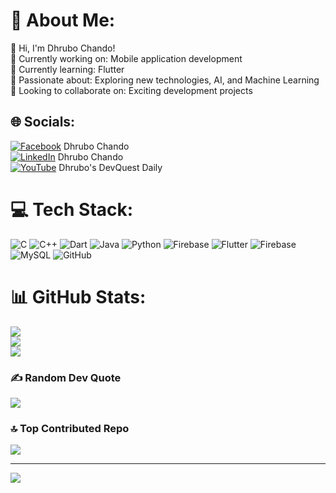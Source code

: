 # 💫 About Me:
👋 Hi, I'm Dhrubo Chando!<br>
📱 Currently working on: Mobile application development<br>
🌱 Currently learning: Flutter<br>
🤖 Passionate about: Exploring new technologies, AI, and Machine Learning<br>
🤝 Looking to collaborate on: Exciting development projects<br>


## 🌐 Socials:
[![Facebook](https://img.shields.io/badge/Facebook-%231877F2.svg?logo=Facebook&logoColor=white)](https://www.facebook.com/dhrubo.chando) Dhrubo Chando<br>
[![LinkedIn](https://img.shields.io/badge/LinkedIn-%230077B5.svg?logo=linkedin&logoColor=white)](https://www.linkedin.com/in/dhrubo-chando-027899339/) Dhrubo Chando<br>
[![YouTube](https://img.shields.io/badge/YouTube-%23FF0000.svg?logo=YouTube&logoColor=white)](https://www.youtube.com/channel/UCCrD_iHb1ovJJavGe0KT_5Q) Dhrubo's DevQuest Daily<br>
 

# 💻 Tech Stack:
![C](https://img.shields.io/badge/c-%2300599C.svg?style=for-the-badge&logo=c&logoColor=white) ![C++](https://img.shields.io/badge/c++-%2300599C.svg?style=for-the-badge&logo=c%2B%2B&logoColor=white) ![Dart](https://img.shields.io/badge/dart-%230175C2.svg?style=for-the-badge&logo=dart&logoColor=white) ![Java](https://img.shields.io/badge/java-%23ED8B00.svg?style=for-the-badge&logo=openjdk&logoColor=white) ![Python](https://img.shields.io/badge/python-3670A0?style=for-the-badge&logo=python&logoColor=ffdd54) ![Firebase](https://img.shields.io/badge/firebase-%23039BE5.svg?style=for-the-badge&logo=firebase) ![Flutter](https://img.shields.io/badge/Flutter-%2302569B.svg?style=for-the-badge&logo=Flutter&logoColor=white) ![Firebase](https://img.shields.io/badge/firebase-a08021?style=for-the-badge&logo=firebase&logoColor=ffcd34) ![MySQL](https://img.shields.io/badge/mysql-4479A1.svg?style=for-the-badge&logo=mysql&logoColor=white) ![GitHub](https://img.shields.io/badge/github-%23121011.svg?style=for-the-badge&logo=github&logoColor=white)
# 📊 GitHub Stats:
![](https://github-readme-stats.vercel.app/api?username=DhruboChando&theme=dark&hide_border=false&include_all_commits=false&count_private=false)<br/>
![](https://github-readme-streak-stats.herokuapp.com/?user=DhruboChando&theme=dark&hide_border=false)<br/>
![](https://github-readme-stats.vercel.app/api/top-langs/?username=DhruboChando&theme=dark&hide_border=false&include_all_commits=false&count_private=false&layout=compact)

### ✍️ Random Dev Quote
![](https://quotes-github-readme.vercel.app/api?type=horizontal&theme=radical)

### 🔝 Top Contributed Repo
![](https://github-contributor-stats.vercel.app/api?username=DhruboChando&limit=5&theme=dark&combine_all_yearly_contributions=true)

---
[![](https://visitcount.itsvg.in/api?id=DhruboChando&icon=0&color=0)](https://visitcount.itsvg.in)

<!-- Proudly created with GPRM ( https://gprm.itsvg.in ) -->
